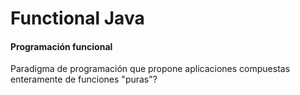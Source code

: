 # Functional Java

#### Programación funcional

Paradigma de programación que propone aplicaciones compuestas enteramente de funciones "puras"?


